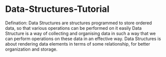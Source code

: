 # Data-Structures-Tutorial
Defination:
    Data Structures are structures programmed to store ordered data, so that various operations can be performed on it easily
    Data Structure is a way of collecting and organising data in such a way that we can perform operations on these data in an effective way. Data Structures is about rendering data elements in terms of some relationship, for better organization and storage. 
    
